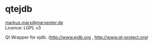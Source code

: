 qtejdb
======
markus.marx@marxenter.de  
Licence: LGPL v3

Qt Wrapper for ejdb. (http://www.ejdb.org , http://www.qt-project.org)




